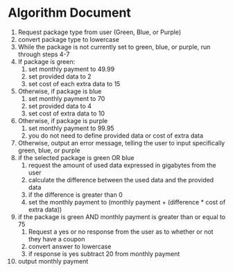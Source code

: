 # Algorithm Document

1. Request package type from user (Green, Blue, or Purple) 
2. convert package type to lowercase
3. While the package is not currently set to green, blue, or purple, run through steps 4-7
4. If package is green: 
   1. set monthly payment to 49.99
   2. set provided data to 2
   3. set cost of each extra data to 15
5. Otherwise, if package is blue
    1. set monthly payment to 70
    2. set provided data to 4
    3. set cost of extra data to 10
6. Otherwise, if package is purple
    1. set monthly payment to 99.95
   2. you do not need to define provided data or cost of extra data
7. Otherwise, output an error message, telling the user to input specifically green, blue, or purple
8. if the selected package is green OR blue
    1. request the amount of used data expressed in gigabytes from the user 
   2. calculate the difference between the used data and the provided data
   3. if the difference is greater than 0
   4. set the monthly payment to (monthly payment + (difference * cost of extra data))
9. if the package is green AND monthly payment is greater than or equal to 75
   1. Request a yes or no response from the user as to whether or not they have a coupon
   2. convert answer to lowercase
   3. if response is yes subtract 20 from monthly payment
10. output monthly payment
      
      
    